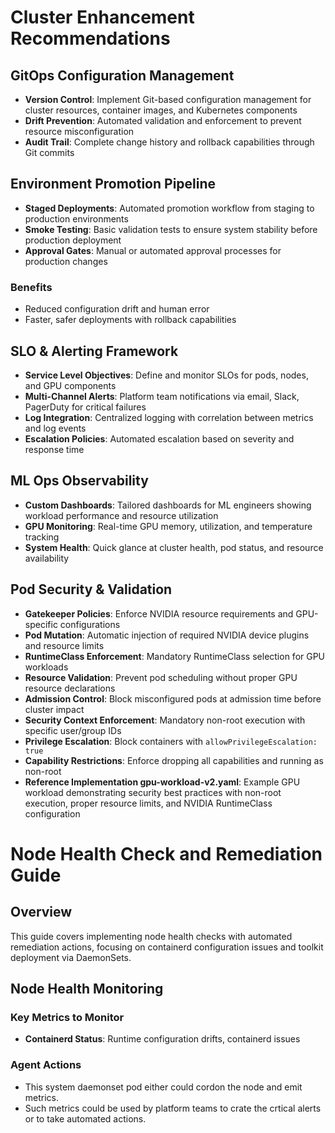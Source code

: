# Cluster Enhancement Recommendations

## GitOps Configuration Management
- **Version Control**: Implement Git-based configuration management for cluster resources, container images, and Kubernetes components
- **Drift Prevention**: Automated validation and enforcement to prevent resource misconfiguration
- **Audit Trail**: Complete change history and rollback capabilities through Git commits

## Environment Promotion Pipeline
- **Staged Deployments**: Automated promotion workflow from staging to production environments
- **Smoke Testing**: Basic validation tests to ensure system stability before production deployment
- **Approval Gates**: Manual or automated approval processes for production changes

### Benefits
- Reduced configuration drift and human error
- Faster, safer deployments with rollback capabilities

## SLO & Alerting Framework
- **Service Level Objectives**: Define and monitor SLOs for pods, nodes, and GPU components
- **Multi-Channel Alerts**: Platform team notifications via email, Slack, PagerDuty for critical failures
- **Log Integration**: Centralized logging with correlation between metrics and log events
- **Escalation Policies**: Automated escalation based on severity and response time

## ML Ops Observability
- **Custom Dashboards**: Tailored dashboards for ML engineers showing workload performance and resource utilization
- **GPU Monitoring**: Real-time GPU memory, utilization, and temperature tracking
- **System Health**: Quick glance at cluster health, pod status, and resource availability

## Pod Security & Validation
- **Gatekeeper Policies**: Enforce NVIDIA resource requirements and GPU-specific configurations
- **Pod Mutation**: Automatic injection of required NVIDIA device plugins and resource limits
- **RuntimeClass Enforcement**: Mandatory RuntimeClass selection for GPU workloads
- **Resource Validation**: Prevent pod scheduling without proper GPU resource declarations
- **Admission Control**: Block misconfigured pods at admission time before cluster impact
- **Security Context Enforcement**: Mandatory non-root execution with specific user/group IDs
- **Privilege Escalation**: Block containers with `allowPrivilegeEscalation: true`
- **Capability Restrictions**: Enforce dropping all capabilities and running as non-root
- **Reference Implementation gpu-workload-v2.yaml**: Example GPU workload demonstrating security best practices with non-root execution, proper resource limits, and NVIDIA RuntimeClass configuration

# Node Health Check and Remediation Guide

## Overview
This guide covers implementing node health checks with automated remediation actions, focusing on containerd configuration issues and toolkit deployment via DaemonSets.

## Node Health Monitoring

### Key Metrics to Monitor
- **Containerd Status**: Runtime configuration drifts, containerd issues

### Agent Actions
- This system daemonset pod either could cordon the node and emit metrics.
- Such metrics could be used by platform teams to crate the crtical alerts 
or to take automated actions.
